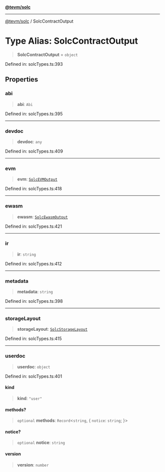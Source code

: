 [**@tevm/solc**](../README.md)

***

[@tevm/solc](../globals.md) / SolcContractOutput

# Type Alias: SolcContractOutput

> **SolcContractOutput** = `object`

Defined in: solcTypes.ts:393

## Properties

### abi

> **abi**: `Abi`

Defined in: solcTypes.ts:395

***

### devdoc

> **devdoc**: `any`

Defined in: solcTypes.ts:409

***

### evm

> **evm**: [`SolcEVMOutput`](SolcEVMOutput.md)

Defined in: solcTypes.ts:418

***

### ewasm

> **ewasm**: [`SolcEwasmOutput`](SolcEwasmOutput.md)

Defined in: solcTypes.ts:421

***

### ir

> **ir**: `string`

Defined in: solcTypes.ts:412

***

### metadata

> **metadata**: `string`

Defined in: solcTypes.ts:398

***

### storageLayout

> **storageLayout**: [`SolcStorageLayout`](SolcStorageLayout.md)

Defined in: solcTypes.ts:415

***

### userdoc

> **userdoc**: `object`

Defined in: solcTypes.ts:401

#### kind

> **kind**: `"user"`

#### methods?

> `optional` **methods**: `Record`\<`string`, \{ `notice`: `string`; \}\>

#### notice?

> `optional` **notice**: `string`

#### version

> **version**: `number`
